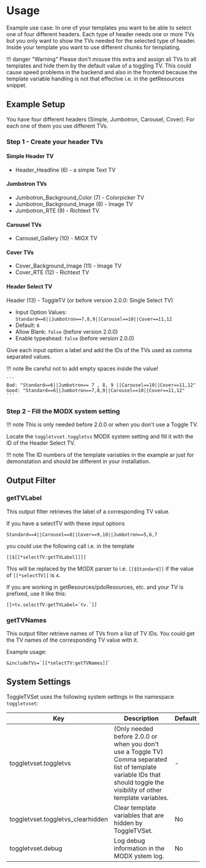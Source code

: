 # Usage

Example use case: In one of your templates you want to be able to select one of
four different headers. Each type of header needs one or more TVs but you only
want to show the TVs needed for the selected type of header. Inside your
template you want to use different chunks for templating.

!!! danger "Warning"
    Please don't misuse this extra and assign all TVs to all templates and hide 
    them by the default value of a toggling TV. This could cause speed problems 
    in the backend and also in the frontend because the template variable 
    handling is not that effective i.e. in the getResources snippet.

## Example Setup

You have four different headers (Simple, Jumbotron, Carousel, Cover). For each
one of them you use different TVs.

### Step 1 - Create your header TVs

#### Simple Header TV

* Header_Headline (6) - a simple Text TV

#### Jumbotron TVs

* Jumbotron_Background_Color (7) - Colorpicker TV
* Jumbotron_Background_Image (8) - Image TV
* Jumbotron_RTE (9) - Richtext TV

#### Carousel TVs

* Carousel_Gallery (10) - MIGX TV

#### Cover TVs

* Cover_Background_Image (11) - Image TV
* Cover_RTE (12) - Richtext TV

#### Header Select TV

Header (13) - ToggleTV (or before version 2.0.0: Single Select TV)

* Input Option Values: `Standard==6||Jumbotron==7,8,9||Carousel==10||Cover==11,12`
* Default: `6`
* Allow Blank: `false` (before version 2.0.0)
* Enable typeahead: `false` (before version 2.0.0)

Give each input option a label and add the IDs of the TVs used as comma
separated values.

!!! note
    Be careful not to add empty spaces inside the value!
    
    ```
    Bad: "Standard==6||Jumbotron== 7 , 8, 9 ||Carousel==10||Cover==11,12"
    Good: "Standard==6||Jumbotron==7,8,9||Carousel==10||Cover==11,12"
    ```

### Step 2 - Fill the MODX system setting

!!! note
    This is only needed before 2.0.0 or when you don't use a Toggle TV. 

Locate the `toggletvset.toggletvs` MODX system setting and fill it with the ID
of the Header Select TV.

!!! note
    The ID numbers of the template variables in the example ar just for
    demonstation and should be different in your installation.

## Output Filter

### getTVLabel

This output filter retrieves the label of a corresponding TV value.

If you have a selectTV with these input options

```
Standard==4||Carousel==8||Cover==9,10||Jumbotron==5,6,7
```

you could use the following call i.e. in the template

```
[[$[[*selectTV:getTVLabel]]]]
```

This will be replaced by the MODX parser to i.e.
`[[$Standard]]` if the value of `[[*selectTV]]` is `4`.

If you are working in getResources/pdoResources, etc. and your TV is prefixed, 
use it like this:

```
[[+tv.selectTV:getTVLabel=`tv.`]]
```

### getTVNames

This output filter retrieve names of TVs from a list of TV IDs. You could get
the TV names of the corresponding TV value with it.

Example usage:

```
&includeTVs=`[[*selectTV:getTVNames]]`
```

## System Settings

ToggleTVSet uses the following system settings in the namespace `toggletvset`:

Key | Description | Default
----|-------------|--------
toggletvset.toggletvs | (Only needed before 2.0.0 or when you don't use a Toggle TV) Comma separated list of template variable IDs that should toggle the visibility of other template variables. | -
toggletvset.toggletvs_clearhidden | Clear template variables that are hidden by ToggleTVSet. | No
toggletvset.debug | Log debug information in the MODX ystem log. | No
